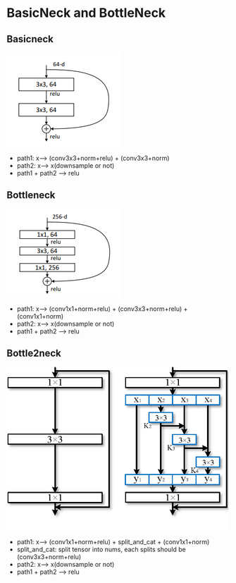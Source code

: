 # BasicNeck and BottleNeck

## Basicneck
![](basicneck.png)
* path1: x--> (conv3x3+norm+relu) + (conv3x3+norm)
* path2: x--> x(downsample or not)
* path1 + path2 --> relu

## Bottleneck
![](bottleneck.png)
* path1: x--> (conv1x1+norm+relu) + (conv3x3+norm+relu) + (conv1x1+norm) 
* path2: x--> x(downsample or not)
* path1 + path2 --> relu

## Bottle2neck

![](res2net.png)

* path1: x--> (conv1x1+norm+relu) + split_and_cat + (conv1x1+norm)
* split_and_cat: split tensor into nums, each splits should be (conv3x3+norm+relu) 
* path2: x--> x(downsample or not)
* path1 + path2 --> relu